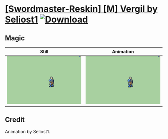 # [\[Swordmaster-Reskin\] \[M\] Vergil by Seliost1](./) [![Download](https://img.shields.io/badge/Download--red?style=social&logo=github)](https://minhaskamal.github.io/DownGit/#/home?url=https://github.com/Klokinator/FE-Repo/tree/main/Battle%20Animations%2FInfantry%20-%20(Swd)%20Myrms%20and%20Swordmasters%2F%5BSwordmaster-Reskin%5D%20%5BM%5D%20Vergil%20by%20Seliost1%2F6.%20Magic%20(arm%20up))

## Magic

| Still | Animation |
| :---: | :-------: |
| ![Magic still](./Magic_000.png) | ![Magic](./Magic.gif) |

## Credit

Animation by Seliost1.
